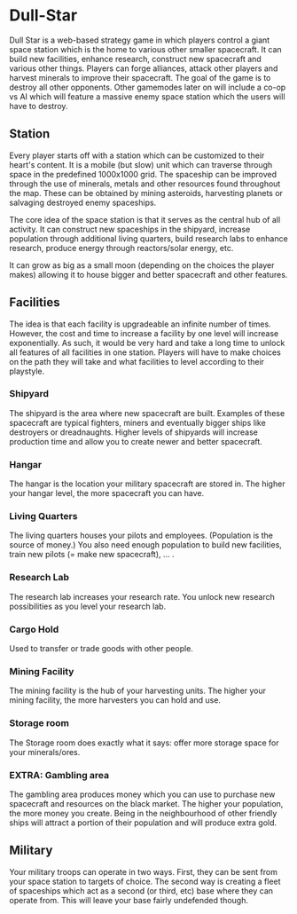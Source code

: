 # Dull-Star
Dull Star is a web-based strategy game in which players control a giant space station which is the home to various other smaller spacecraft. It can build new facilities, enhance research, construct new spacecraft and various other things. Players can forge alliances, attack other players and harvest minerals to improve their spacecraft. The goal of the game is to destroy all other opponents. Other gamemodes later on will include a co-op vs AI which will feature a massive enemy space station which the users will have to destroy.

## Station
Every player starts off with a station which can be customized to their heart's content. It is a mobile (but slow) unit which can traverse through space in the predefined 1000x1000 grid. The spaceship can be improved through the use of minerals, metals and other resources found throughout the map. These can be obtained by mining asteroids, harvesting planets or salvaging destroyed enemy spaceships. 

The core idea of the space station is that it serves as the central hub of all activity. It can construct new spaceships in the shipyard, increase population through additional living quarters, build research labs to enhance research, produce energy through reactors/solar energy, etc. 

It can grow as big as a small moon (depending on the choices the player makes) allowing it to house bigger and better spacecraft and other features.

## Facilities
The idea is that each facility is upgradeable an infinite number of times. However, the cost and time to increase a facility by one level will increase exponentially. As such, it would be very hard and take a long time to unlock all features of all facilities in one station. Players will have to make choices on the path they will take and what facilities to level according to their playstyle.

### Shipyard
The shipyard is the area where new spacecraft are built. Examples of these spacecraft are typical fighters, miners and eventually bigger ships like destroyers or dreadnaughts. Higher levels of shipyards will increase production time and allow you to create newer and better spacecraft.

### Hangar
The hangar is the location your military spacecraft are stored in. The higher your hangar level, the more spacecraft you can have.

### Living Quarters
The living quarters houses your pilots and employees. (Population is the source of money.) You also need enough population to build new facilities, train new pilots (= make new spacecraft), ... .

### Research Lab
The research lab increases your research rate. You unlock new research possibilities as you level your research lab.

### Cargo Hold
Used to transfer or trade goods with other people.

### Mining Facility
The mining facility is the hub of your harvesting units. The higher your mining facility, the more harvesters you can hold and use.

### Storage room
The Storage room does exactly what it says: offer more storage space for your minerals/ores.

### EXTRA: Gambling area
The gambling area produces money which you can use to purchase new spacecraft and resources on the black market. The higher your population, the more money you create. Being in the neighbourhood of other friendly ships will attract a portion of their population and will produce extra gold.

## Military
Your military troops can operate in two ways. First, they can be sent from your space station to targets of choice. The second way is creating a fleet of spaceships which act as a second (or third, etc) base where they can operate from. This will leave your base fairly undefended though.
